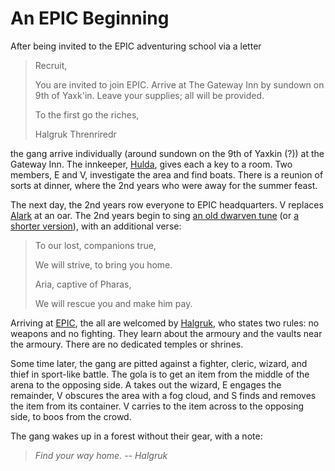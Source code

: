 # An EPIC Beginning

After being invited to the EPIC adventuring school via a letter

> Recruit,
>
> You are invited to join EPIC. Arrive at The Gateway Inn by sundown on 9th of Yaxk'in. Leave your supplies; all will be provided.
>
> To the first go the riches,	
> 	
> Halgruk Threnriredr	

the gang arrive individually (around sundown on the 9th of Yaxkin (?)) at the Gateway Inn.
The innkeeper, [Hulda](../people/hulda.html), gives each a key to a room.
Two members, E and V, investigate the area and find boats.
There is a reunion of sorts at dinner, where the 2nd years who were away for the summer feast.

The next day, the 2nd years row everyone to EPIC headquarters.
V replaces [Alark](../people/alark.md) at an oar.
The 2nd years begin to sing [an old dwarven tune](https://www.youtube.com/watch?v=P8ymgFyzbDo) 
(or [a shorter version](https://www.youtube.com/watch?v=Pyy_FIYE7EE)), 
with an additional verse:  

> To our lost, companions true,
>
> We will strive, to bring you home.
>
> Aria, captive of Pharas,
>
> We will rescue you and make him pay.  

Arriving at [EPIC](../places/epic.html), the all are welcomed by [Halgruk](../people/halgruk.html), 
who states two rules: no weapons and no fighting.
They learn about the armoury and the vaults near the armoury.
There are no dedicated temples or shrines.

Some time later, the gang are pitted against a fighter, cleric, wizard, and thief in sport-like battle.
The gola is to get an item from the middle of the arena to the opposing side.
A takes out the wizard, E engages the remainder, V obscures the area with a fog cloud, and S finds and removes the item from its container.
V carries to the item across to the opposing side, to boos from the crowd.

The gang wakes up in a forest without their gear, with a note:  

> *Find your way home.*
> -- *Halgruk*
